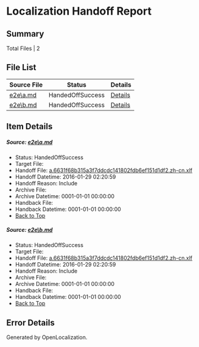 # <a name='report-top'></a> Localization Handoff Report

## Summary
 Total Files | 2

## File List
 Source File | Status | Details 
 ----------- | ------ | ------- 
 [e2e\a.md](https://github.com/OpenLocalizationTest/oltest/blob/4f251f271ec178bf5f03cc09886305c264c6ca06/e2e/a.md) | HandedOffSuccess | [Details](#0e632d027c5d3b18c29a333215a3639a59548ce51)
 [e2e\b.md](https://github.com/OpenLocalizationTest/oltest/blob/4f251f271ec178bf5f03cc09886305c264c6ca06/e2e/b.md) | HandedOffSuccess | [Details](#0e632d027c5d3b18c29a333215a3639a59548ce52)

## Item Details
##### <a name='0e632d027c5d3b18c29a333215a3639a59548ce51'></a> Source: [e2e\a.md](https://github.com/OpenLocalizationTest/oltest/blob/4f251f271ec178bf5f03cc09886305c264c6ca06/e2e/a.md)
* Status: HandedOffSuccess
* Target File: 
* Handoff File: [a.6631f68b315a3f7ddcdc141802fdb6ef151d1df2.zh-cn.xlf](https://github.com/OpenLocalizationTestOrg/olhandoff/blob/92358ed4439f41a9367ae7af16c0d7c0bee0189a/ol-handoff/OpenLocalizationTestOrg/oltest.zh-cn/tianzh/a.6631f68b315a3f7ddcdc141802fdb6ef151d1df2.zh-cn.xlf)
* Handoff Datetime: 2016-01-29 02:20:59
* Handoff Reason: Include
* Archive File: 
* Archive Datetime: 0001-01-01 00:00:00
* Handback File: 
* Handback Datetime: 0001-01-01 00:00:00
* [Back to Top](#report-top)

##### <a name='0e632d027c5d3b18c29a333215a3639a59548ce52'></a> Source: [e2e\b.md](https://github.com/OpenLocalizationTest/oltest/blob/4f251f271ec178bf5f03cc09886305c264c6ca06/e2e/b.md)
* Status: HandedOffSuccess
* Target File: 
* Handoff File: [a.6631f68b315a3f7ddcdc141802fdb6ef151d1df2.zh-cn.xlf](https://github.com/OpenLocalizationTestOrg/olhandoff/blob/92358ed4439f41a9367ae7af16c0d7c0bee0189a/ol-handoff/OpenLocalizationTestOrg/oltest.zh-cn/tianzh/a.6631f68b315a3f7ddcdc141802fdb6ef151d1df2.zh-cn.xlf)
* Handoff Datetime: 2016-01-29 02:20:59
* Handoff Reason: Include
* Archive File: 
* Archive Datetime: 0001-01-01 00:00:00
* Handback File: 
* Handback Datetime: 0001-01-01 00:00:00
* [Back to Top](#report-top)


## Error Details

Generated by OpenLocalization.
